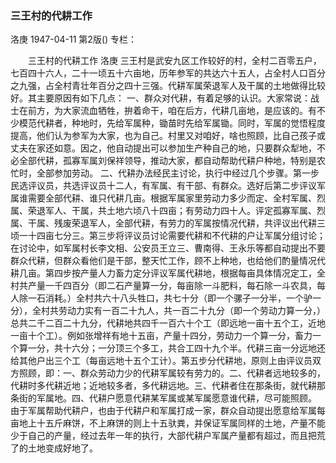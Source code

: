 ### 三王村的代耕工作
洛庚
1947-04-11
第2版()
专栏：

　　三王村的代耕工作
    洛庚
    三王村是武安九区工作较好的村，全村二百零五户，七百四十六人，二十一顷五十六亩地，历年参军的共达六十五人，占全村人口百分之九强，占全村青壮年百分之四十三强。代耕军属荣退军人及干属的土地做得比较好。其主要原因有如下几点：
    一、群众对代耕，有着足够的认识。大家常说：战士在前方，为大家流血牺牲，拚着命干，咱在后方，代耕几亩地，是应该的。有不少模范代耕者，种地时，先给军属种，锄苗时先给军属锄。同时，军属的觉悟程度提高，他们认为参军为大家，也为自己。村里又对咱好，啥也照顾，比自己孩子或丈夫在家还如意。因之，他自动提出可以参加生产种自己的地，只要群众犁地，不必全部代耕，孤寡军属刘保祥领导，推动大家，都自动帮助代耕户种地，特别是农忙时，全部参加劳动。
    二、代耕办法经民主讨论，执行中经过几个步骤。第一步民选评议员，共选评议员十二人，有军属、有干部、有群众。选好后第二步评议军属谁需要全部代耕、谁只代耕几亩。根据军属家里劳动力多少而定、全村军属、烈属、荣退军人、干属，共土地六顷八十四亩；有劳动力四十人。评定孤寡军属、烈属、干属、残废荣退军人，全部代耕，有劳力的军属按情况代耕，共评议出代耕三顷一十四亩七分三。第三步将评议员讨论需要代耕和不代耕的户让军属分组讨论；在讨论中，如军属村长李文相、公安员王立三、曹南得、王永乐等都自动提出不要群众代耕，但群众看他们是干部，整天忙工作，顾不上种地，也给他们酌量情况代耕几亩。第四步按产量人力畜力定分评议军属代耕地，根据每亩具体情况定工，全村共产量一千四百分（即二石产量算一分，每亩除一斗肥料，每石除一斗农具，每人除一石消耗。）全村共六十八头牲口，共七十分（即一个骡子一分半，一个驴一分），全村共劳动力实有一百二十九人，共一百二十九分（即一个劳动力算一分，）总共二千二百二十九分，代耕地共四千一百六十个工（即远地一亩十五个工，近地一亩十个工）。例如张增祥有地十五亩，产量十四分，劳动力一个算一分，畜力一个算一分，共十六分；一分顶三个多工，共合工四十九个半。代耕三亩一分远地还给其他户出三个工（每亩远地十五个工计）。第五步分代耕地，原则上由评议员双方照顾，即：一、群众劳动力少的代耕军属较有劳力的。二、代耕者远地较多的，代耕时多代耕近地；近地较多者，多代耕远地。三、代耕者住在那条街，就代耕那条街的军属地。四、代耕户愿意代耕某军属或某军属愿意谁代耕，尽可能照顾。
    由于军属帮助代耕户，也由于代耕户和军属打成一家，群众自动提出愿意给军属每亩地上十五斤麻饼，不上麻饼的则上十五驮粪，并保证军属同样的土地，产量不能少于自己的产量，经过去年一年的执行，大部代耕户军属产量都有超过，而且把荒了的土地变成好地了。
